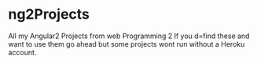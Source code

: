 # ng2Projects
All my Angular2 Projects from web Programming 2 
If you d=find these and want to use them go ahead but some projects wont run without a Heroku account.
